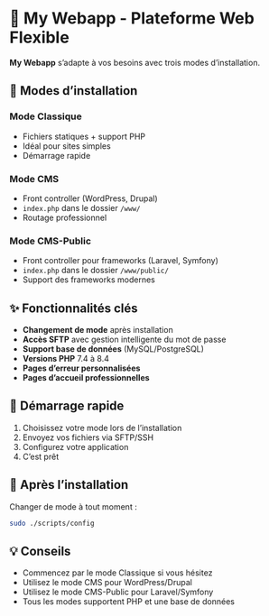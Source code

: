 # 🚀 My Webapp - Plateforme Web Flexible

**My Webapp** s’adapte à vos besoins avec trois modes d’installation.

## 🎯 **Modes d’installation**

### **Mode Classique**
- Fichiers statiques + support PHP
- Idéal pour sites simples
- Démarrage rapide

### **Mode CMS**
- Front controller (WordPress, Drupal)
- `index.php` dans le dossier `/www/`
- Routage professionnel

### **Mode CMS-Public**
- Front controller pour frameworks (Laravel, Symfony)
- `index.php` dans le dossier `/www/public/`
- Support des frameworks modernes

## ✨ **Fonctionnalités clés**

- **Changement de mode** après installation
- **Accès SFTP** avec gestion intelligente du mot de passe
- **Support base de données** (MySQL/PostgreSQL)
- **Versions PHP** 7.4 à 8.4
- **Pages d’erreur personnalisées**
- **Pages d’accueil professionnelles**

## 🚀 **Démarrage rapide**

1. Choisissez votre mode lors de l’installation
2. Envoyez vos fichiers via SFTP/SSH
3. Configurez votre application
4. C’est prêt

## 🔧 **Après l’installation**

Changer de mode à tout moment :
```bash
sudo ./scripts/config
```

## 💡 **Conseils**

- Commencez par le mode Classique si vous hésitez
- Utilisez le mode CMS pour WordPress/Drupal
- Utilisez le mode CMS-Public pour Laravel/Symfony
- Tous les modes supportent PHP et une base de données 
